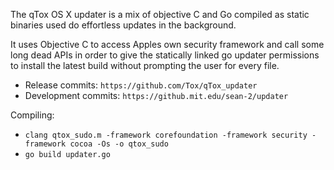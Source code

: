 The qTox OS X updater is a mix of objective C and Go compiled as static binaries used do effortless updates in the background.

It uses Objective C to access Apples own security framework and call some long dead APIs in order to give the statically linked go updater permissions to install the latest build without prompting the user for every file.

* Release commits: ``https://github.com/Tox/qTox_updater``
* Development commits: ``https://github.mit.edu/sean-2/updater``

Compiling: 

* ```clang qtox_sudo.m -framework corefoundation -framework security -framework cocoa -Os -o qtox_sudo```
* ```go build updater.go```

